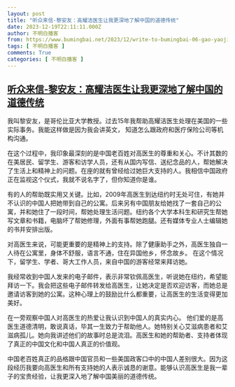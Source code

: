 ```yaml
---
layout: post
title: "听众来信-黎安友：高耀洁医生让我更深地了解中国的道德传统"
date: 2023-12-19T22:11:11.000Z
author: 不明白播客
from: https://www.bumingbai.net/2023/12/write-to-bumingbai-06-gao-yaojie-eulogy/?utm_source=rss&utm_medium=rss&utm_campaign=write-to-bumingbai-06-gao-yaojie-eulogy
tags: [ 不明白播客 ]
comments: True
categories: [ 不明白播客 ]
---
```

<!--1703023871000-->
[听众来信-黎安友：高耀洁医生让我更深地了解中国的道德传统](https://www.bumingbai.net/2023/12/write-to-bumingbai-06-gao-yaojie-eulogy/?utm_source=rss&utm_medium=rss&utm_campaign=write-to-bumingbai-06-gao-yaojie-eulogy)
------

<div>
<p>我叫黎安友，是哥伦比亚大学教授。过去15年我帮助高耀洁医生处理在美国的一些实际事务。我能这样做是因为我会讲英文， 知道怎么跟政府和医疗保险公司等机构沟通。</p><p>在这个过程中，我印象最深刻的是中国老百姓对高医生的尊重和关心。不计其数的在美居民、留学生、游客和访学人员，还有从国内写信、送纪念品的人，帮她解决了生活上和精神上的问题。在座的就有曾经给过她巨大支持的人。我相信中国政府正在监视这个仪式，我就不说名字了，但你知道你是谁。</p><p>有的人的帮助既实用又关键。比如，2009年高医生到达纽约时无处可住，有她并不认识的中国人把她带到自己的公寓。后来另有中国朋友给她找了一套自己的公寓，并和她住了一段时间，帮她处理生活问题。纽约各个大学本科生和研究生帮她写文章和书籍，电脑坏了帮她修理，外面有事帮她跑腿。还有媒体专业人士编辑她的书并安排出版。</p><p>对高医生来说，可能更重要的是精神上的支持。除了健康助手之外，高医生独自一人待在公寓里，身体不舒服，语言不通，住在异国他乡，怀念故乡。 在这个情况下，留学生、学者、哥大工作人员，来自中国的游客经常来拜访她。</p><p>我经常收到中国人发来的电子邮件，表示非常钦佩高医生，听说她在纽约，希望能拜访一下。我会把这些电子邮件转发给高医生，让她决定是否欢迎访客，而她总是邀请访客到她的公寓。这种心理上的鼓励比什么都重要，让高医生的生活变得更加美好。</p><p>在一旁观察中国人对高医生的热爱让我认识到中国人的真实内心。 他们爱的是高医生道德清明，敢说真话，毕其一生致力于帮助他人。她特别关心艾滋病患者和艾滋病孤儿。她向我讲述他们的故事时总是流泪。高医生和她的帮助者、支持者体现了真正的中国文化和中国人真正的价值观。</p><p>中国老百姓真正的品格跟中国官员和一些美国政客口中的中国人差别很大。因为这段经历我要向高医生和所有支持她的人表示诚恳的谢意。能够认识高医生是我一辈子的宝贵经验，让我更深入地了解中国美丽的道德传统。</p>
</div>
